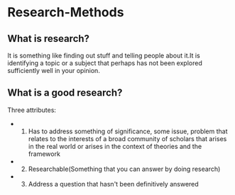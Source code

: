 # Research-Methods
## What is research?
It is something like finding out stuff and telling people about it.It is identifying a topic or a subject that perhaps has not been explored sufficiently well in your opinion.
## What is a good research?
Three attributes:
- 1. Has to address something of significance, some issue, problem that relates to the interests of a broad community of scholars that arises in the real world or arises in the context of theories and the framework
- 2. Researchable(Something that you can answer by doing research)
- 3. Address a question that hasn't been definitively answered

